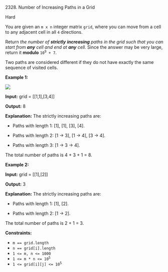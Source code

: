 2328\. Number of Increasing Paths in a Grid

Hard

You are given an `m x n` integer matrix `grid`, where you can move from a cell to any adjacent cell in all `4` directions.

Return _the number of **strictly** **increasing** paths in the grid such that you can start from **any** cell and end at **any** cell._ Since the answer may be very large, return it **modulo** <code>10<sup>9</sup> + 7</code>.

Two paths are considered different if they do not have exactly the same sequence of visited cells.

**Example 1:**

![](https://leetcode-in-java.github.io/src/main/java/g2301_2400/s2328_number_of_increasing_paths_in_a_grid/griddrawio-4.png)

**Input:** grid = [[1,1],[3,4]]

**Output:** 8

**Explanation:** The strictly increasing paths are:

- Paths with length 1: [1], [1], [3], [4].

- Paths with length 2: [1 -> 3], [1 -> 4], [3 -> 4].

- Paths with length 3: [1 -> 3 -> 4].

The total number of paths is 4 + 3 + 1 = 8.

**Example 2:**

**Input:** grid = [[1],[2]]

**Output:** 3

**Explanation:** The strictly increasing paths are:

- Paths with length 1: [1], [2].

- Paths with length 2: [1 -> 2].

The total number of paths is 2 + 1 = 3.

**Constraints:**

*   `m == grid.length`
*   `n == grid[i].length`
*   `1 <= m, n <= 1000`
*   <code>1 <= m * n <= 10<sup>5</sup></code>
*   <code>1 <= grid[i][j] <= 10<sup>5</sup></code>